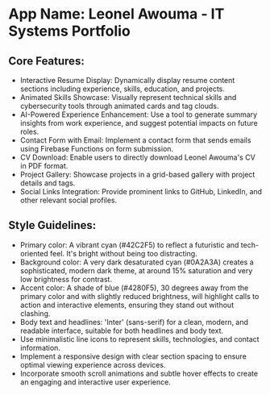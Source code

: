 # **App Name**: Leonel Awouma - IT Systems Portfolio

## Core Features:

- Interactive Resume Display: Dynamically display resume content sections including experience, skills, education, and projects.
- Animated Skills Showcase: Visually represent technical skills and cybersecurity tools through animated cards and tag clouds.
- AI-Powered Experience Enhancement: Use a tool to generate summary insights from work experience, and suggest potential impacts on future roles.
- Contact Form with Email: Implement a contact form that sends emails using Firebase Functions on form submission.
- CV Download: Enable users to directly download Leonel Awouma's CV in PDF format.
- Project Gallery: Showcase projects in a grid-based gallery with project details and tags.
- Social Links Integration: Provide prominent links to GitHub, LinkedIn, and other relevant social profiles.

## Style Guidelines:

- Primary color: A vibrant cyan (#42C2F5) to reflect a futuristic and tech-oriented feel. It's bright without being too distracting.
- Background color: A very dark desaturated cyan (#0A2A3A) creates a sophisticated, modern dark theme, at around 15% saturation and very low brightness for contrast.
- Accent color: A shade of blue (#4280F5), 30 degrees away from the primary color and with slightly reduced brightness, will highlight calls to action and interactive elements, ensuring they stand out without clashing.
- Body text and headlines: 'Inter' (sans-serif) for a clean, modern, and readable interface, suitable for both headlines and body text.
- Use minimalistic line icons to represent skills, technologies, and contact information.
- Implement a responsive design with clear section spacing to ensure optimal viewing experience across devices.
- Incorporate smooth scroll animations and subtle hover effects to create an engaging and interactive user experience.